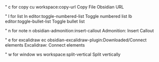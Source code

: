 
" c for copy
cu	workspace:copy-url	Copy File Obsidian URL

" l for list
ln	editor:toggle-numbered-list	Toggle numbered list
lb	editor:toggle-bullet-list	Toggle bullet list


" n for note
n	obsidian-admonition:insert-callout	Admonition: Insert Callout

" e for excalidraw
ec	obsidian-excalidraw-plugin:Downloaded/Connect elements	Excalidraw: Connect elements


" w for window
ws	workspace:split-vertical	Split vertically








